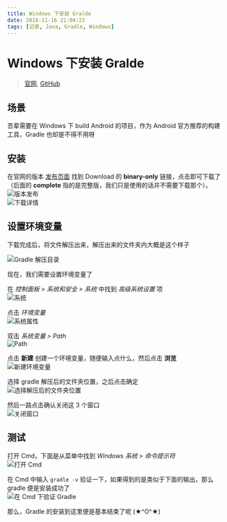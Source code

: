 ```yaml
---
title: Windows 下安装 Gralde
date: 2018-11-16 21:04:23
tags: [记录, Java, Gradle, Windows]
---
```


# Windows 下安装 Gralde

> [官网](https://gradle.org), [GitHub](https://github.com/gradle/gradle)

## 场景

吾辈需要在 Windows 下 build Android 的项目，作为 Android 官方推荐的构建工具，Gradle 也却是不得不用呀

## 安装

在官网的版本 [发布页面](https://gradle.org/releases/) 找到 Download 的 **binary-only** 链接，点击即可下载了（后面的 **complete** 指的是完整版，我们只是使用的话并不需要下载那个）。  
![版本发布](https://raw.githubusercontent.com/rxliuli/img-bed/master/20181116203320.png)  
![下载详情](https://raw.githubusercontent.com/rxliuli/img-bed/master/20181116203612.png)

## 设置环境变量

下载完成后，将文件解压出来，解压出来的文件夹内大概是这个样子

![Gradle 解压目录](https://raw.githubusercontent.com/rxliuli/img-bed/master/20181116203858.png)

现在，我们需要设置环境变量了

在 _控制面板 > 系统和安全 > 系统_ 中找到 _高级系统设置_ 项  
![系统](https://raw.githubusercontent.com/rxliuli/img-bed/master/20181116204013.png)

点击 _环境变量_  
![系统属性](https://raw.githubusercontent.com/rxliuli/img-bed/master/20181116204130.png)

双击 _系统变量 > Path_  
![Path](https://raw.githubusercontent.com/rxliuli/img-bed/master/20181116204344.png)

点击 **新建** 创建一个环境变量，随便输入点什么，然后点击 **浏览**  
![新建环境变量](https://raw.githubusercontent.com/rxliuli/img-bed/master/20181116204638.png)

选择 gradle 解压后的文件夹位置，之后点击确定  
![选择解压后的文件夹位置](https://raw.githubusercontent.com/rxliuli/img-bed/master/20181116205022.png)

然后一路点击确认关闭这 3 个窗口  
![关闭窗口](https://raw.githubusercontent.com/rxliuli/img-bed/master/20181116205528.png)

## 测试

打开 Cmd，下面是从菜单中找到 _Windows 系统 > 命令提示符_  
![打开 Cmd](https://raw.githubusercontent.com/rxliuli/img-bed/master/20181116205716.png)

在 Cmd 中输入 `gradle -v` 验证一下，如果得到的是类似于下面的输出，那么 gradle 便是安装成功了  
![在 Cmd 下验证 Gradle](https://raw.githubusercontent.com/rxliuli/img-bed/master/20181116210006.png)

那么，Gradle 的安装到这里便是基本结束了呢 (★^O^★)
